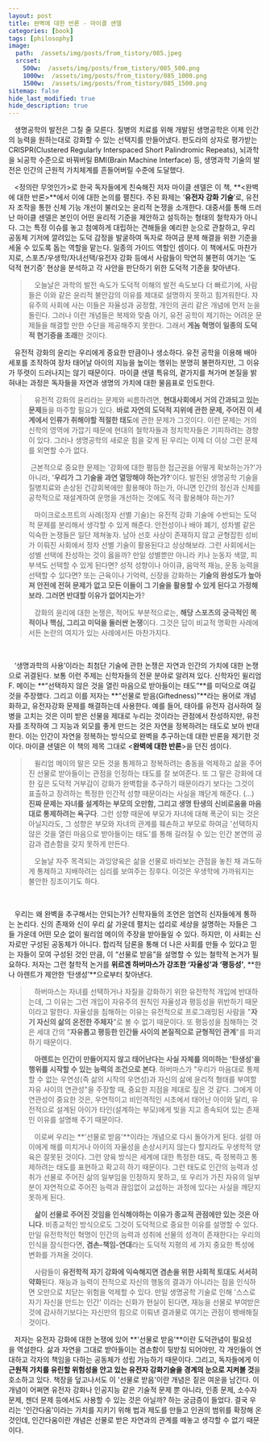 ```yaml
---
layout: post
title: 완벽에 대한 반론 - 마이클 샌델
categories: [book]
tags: [philosophy]
image:
  path:  /assets/img/posts/from_tistory/085.jpeg
  srcset:
    500w:  /assets/img/posts/from_tistory/085_500.png
    1000w:  /assets/img/posts/from_tistory/085_1000.png
    1500w:  /assets/img/posts/from_tistory/085_1500.png
sitemap: false
hide_last_modified: true
hide_description: true
---
```


  


  


  


   생명공학의 발전은 그칠 줄 모른다. 질병의 치료를 위해 개발된 생명공학은 이제 인간의 능력을 원하는대로 강화할 수 있는 선택지를 만들어냈다. 판도라의 상자로 평가받는 CRISPR(Clustered Regularly Interspaced Short Palindromic Repeats), 뇌과학을 뇌공학 수준으로 바꿔버릴 BMI(Brain Machine Interface) 등, 생명과학 기술의 발전은 인간의 근원적 가치체계를 흔들어버릴 수준에 도달했다.

  


   <정의란 무엇인가\>로 한국 독자들에게 친숙해진 저자 마이클 센델은 이 책, **<완벽에 대한 반론\>**에서 이에 대한 논의를 펼친다. 주된 화제는 ‘**유전자 강화 기술**’로, 유전자 조작을 통한 신체 기능 개선이 불러오는 윤리적 논쟁을 소개한다. 대중서를 통해 드러난 마이클 센델은 본인이 어떤 윤리적 기준을 제안하고 설득하는 형태의 철학자가 아니다. 그는 특정 이슈를 놓고 첨예하게 대립하는 견해들을 예리한 눈으로 관찰하고, 우리 공동체 기저에 깔려있는 도덕 감정을 발굴하여 독자로 하여금 문제 해결을 위한 기준을 세울 수 있도록 돕는 역할을 맡는다. 일종의 가이드 역할인 셈이다. 이 책에서도 마찬가지로, 스포츠/우생학/자녀선택/유전자 강화 등에서 사람들이 막연히 불편히 여기는 ‘도덕적 현기증’ 현상을 분석하고 각 사안을 판단하기 위한 도덕적 기준을 찾아낸다.

  


>   오늘날은 과학의 발전 속도가 도덕적 이해의 발전 속도보다 더 빠르기에, 사람들은 이와 같은 윤리적 불안감의 이유를 제대로 설명하지 못하고 힘겨워한다. 자유주의 사회에 사는 이들은 자율성과 공정함, 개인의 권리 같은 개념에 먼저 눈을 돌린다. 그러나 이런 개념들은 복제와 맞춤 아기, 유전 공학이 제기하는 어려운 문제들을 해결할 만한 수단을 제공해주지 못한다. 그래서 **게놈 혁명이 일종의 도덕적 현기증을 초래**한 것이다.

  


   유전적 강화의 윤리는 우리에게 중요한 만큼이나 생소하다. 유전 공학을 이용해 배아세포를 조작하여 장차 태어날 아이의 지능을 높이는 행위는 분명히 불편하지만, 그 이유가 뚜렷이 드러나지는 않기 때문이다.  마이클 샌델 특유의, 곁가지를 쳐가며 본질을 밝혀내는 과정은 독자들을 자연과 생명의 가치에 대한 물음표로 인도한다.

  


>   유전적 강화의 윤리라는 문제와 씨름하려면, **현대사회에서 거의 간과되고 있는 문제**들을 마주할 필요가 있다. **바로 자연의 도덕적 지위에 관한 문제, 주어진 이 세계에서 인류가 취해야할 적절한 태도**에 관한 문제가 그것이다. 이런 문제는 거의 신학의 영역에 가깝기 때문에 현대의 철학자들과 정치학자들은 기피하려는 경향이 있다. 그러나 생명공학의 새로운 힘을 갖게 된 우리는 이제 더 이상 그런 문제를 외면할 수가 없다.
>
>   근본적으로 중요한 문제는 '강화에 대한 평등한 접근권을 어떻게 확보하는가?'가 아니라, '**우리가 그 기술을 과연 열망해야 하는가?**'이다. 발전된 생명공학 기술을 질병치료와 손상된 건강회복에만 활용해야 하는가, 아니면 인간의 정신과 신체를 공학적으로 재설계하여 운명을 개선하는 것에도 적극 활용해야 하는가?
>
>    마이크로소프트의 사례(정자 선별 기술)는 유전적 강화 기술에 수반되는 도덕적 문제를 분리해서 생각할 수 있게 해준다. 안전성이나 배아 폐기, 성차별 같은 익숙한 논쟁들은 일단 제쳐놓자. 남아 선호 사상이 존재하지 않고 균형잡힌 성비가 이뤄진 사회에서 정자 선별 기술이 활용된다고 상상해보라. 그런 사회에서는 성별 선택에 찬성하는 것이 옳을까? 만일 성별뿐만 아니라 키나 눈동자 색깔, 피부색도 선택할 수 있게 된다면? 성적 성향이나 아이큐, 음악적 재능, 운동 능력을 선택할 수 있다면? 또는 근육이나 기억력, 신장을 강화하는 **기술의 완성도가 높아져 안전에 전혀 문제가 없고 모든 이들이 그 기술을 활용할 수 있게 된다고 가정해보라. 그러면 반대할 이유가 없어지는가**?
>
>   강화의 윤리에 대한 논쟁은, 적어도 부분적으로는, **해당 스포츠의 궁극적인 목적이나 핵심, 그리고 미덕을 둘러싼 논쟁**이다. 그것은 답이 비교적 명확한 사례에서든 논란의 여지가 있는 사례에서든 마찬가지다.

  

   ‘생명과학의 사용’이라는 최첨단 기술에 관한 논쟁은 자연과 인간의 가치에 대한 논쟁으로 귀결된다. 보통 이런 주제는 신학자들의 전문 분야로 알려져 있다. 신학자인 윌리엄 F. 메이는 **“선택하지 않은 것을 열린 마음으로 받아들이는 태도”**를 미덕으로 여길 것을 주장했다. 그리고 이를 저자는 **“선물로 받음(Giftedness)”**라는 용어로 개념화하고, 유전자강화 문제를 해결하는데 사용한다. 예를 들어, 태아를 유전자 검사하여 질병을 고치는 것은 이미 받은 선물을 제대로 누리는 것이라는 관점에서 찬성하지만, 유전자를 조작하여 그 지능과 외모를 좋게 만드는 것은 자연을 정복하려는 태도로 보아 반대한다. 이는 인간이 자연을 정복하는 방식으로 완벽을 추구하는데 대한 반론을 제기한 것이다. 마이클 샌델은 이 책의 제목 그대로 <**완벽에 대한 반론**\>을 던진 셈이다.

  


>   윌리엄 메이의 말은 모든 것을 통제하고 정복하려는 충동을 억제하고 삶을 주어진 선물로 받아들이는 관점을 인정하는 태도를 잘 보여준다. 또 그 말은 강화에 대한 깊은 도덕적 거부감이 강화가 완벽함을 추구하기 때문이라기 보다는 그것이 표출하고 장려하는 특정한 인간적 성향 때문이라는 사실을 꺠닫게 해준다. (...) **진짜 문제는 자녀를 설계하는 부모의 오만함, 그리고 생명 탄생의 신비로움을 마음대로 통제하려는 욕구다**. 그런 성향 때문에 부모가 자녀에 대해 폭군이 되는 것은 아닐지라도, 그 성향은 부모와 자녀의 관계를 훼손하고 부모로 하여금 '선택하지 않은 것을 열린 마음으로 받아들이는 태도'를 통해 길러질 수 있는 인간 본연의 공감과 겸손함을 갖지 못하게 만든다.
>
>   오늘날 자주 목격되는 과잉양육은 삶을 선물로 바라보는 관점을 놓친 채 과도하게 통제하고 지배하려는 심리를 보여주는 징후다. 이것은 우생학에 가까워지는 불안한 징조이기도 하다.

 

   우리는 왜 완벽을 추구해서는 안되는가? 신학자들의 조언은 엄연히 신자들에게 통하는 논리다. 신의 존재와 신이 우리 삶 가운데 펼치는 섭리로 세상을 설명하는 자들은 그들 가운데 어떤 모순 없이 윌리엄 메이의 주장을 받아들일 수 있다. 하지만, 이 사회는 신자로만 구성된 공동체가 아니다. 합리적 담론을 통해 더 나은 사회를 만들 수 있다고 믿는 자들이 모여 구성된 것인 만큼, 이 “선물로 받음”을 설명할 수 있는 철학적 논거가 필요하다. 저자는 그런 철학적 논거를 **위르겐 하버마스가 강조한 ‘자율성’과 ‘평등성’**, **한나 아렌트가 제안한 ‘탄생성’**으로부터 찾아낸다. 

  


>   하버마스는 자녀를 선택하거나 자질을 강화하기 위한 유전학적 개입에 반대하는데, 그 이유는 그런 개입이 자유주의 원칙인 자율성과 평등성을 위반하기 때문이라고 말한다. 자율성을 침해하는 이유는 유전적으로 프로그래밍된 사람을 "**자기 자신의 삶의 온전한 주체자**"로 볼 수 없기 때문이다. 또 평등성을 침해하는 것은 세대 간의 "**자유롭고 평등한 인간들 사이의 본질적으로 균형적인 관계**"를 파괴하기 때문이다.
>
>   **아렌트는 인간이 만들어지지 않고 태어난다는 사실 자체를 의미하는 '탄생성'을 행위를 시작할 수 있는 능력의 조건으로 본다**. 하버마스가 "우리가 마음대로 통제할 수 없는 우연성(즉 삶의 시작의 우연성)과 자신의 삶에 윤리적 형태를 부여할 자유 사이의 연관성"을 주장할 때, 중요한 지점을 제대로 짚은 것 같다. 그에게 이 연관성이 중요한 것은, 우연적이고 비인격적인 시초에서 태어난 아이와 달리, 유전적으로 설계된 아이가 타인(설계하는 부모)에게 빚을 지고 종속되어 있는 존재인 이유를 설명해 주기 때문이다.
>
>   이로써 우리는 **'선물로 받음'**이라는 개념으로 다시 돌아가게 된다. 설령 아이에게 해를 미치거나 아이의 자율성을 손상시키지 않는다 할지라도 우생학적 양육은 잘못된 것이다. 그런 양육 방식은 세계에 대한 특정한 태도, 즉 정복하고 통제하려는 태도를 표현하고 확고히 하기 때문이다. 그런 태도로 인간의 능력과 성취가 선물로 주어진 삶의 일부임을 인정하지 못하고, 또 우리가 가진 자유의 일부분이 자연적으로 주어진 능력과 끊임없이 교섭하는 과정에 있다는 사실을 깨닫지 못하게 된다. 
>
>   **삶이 선물로 주어진 것임을 인식해야하는 이유가 종교적 관점에만 있는 것은 아니다**. 비종교적인 방식으로도 그것이 도덕적으로 중요한 이유를 설명할 수 있다. 만일 유전학적인 혁명이 인간의 능력과 성취에 선물의 성격이 존재한다는 우리의 인식을 잠식한다면, **겸손-책임-연대**라는 도덕적 지평의 세 가지 중요한 특성에 변화를 가져올 것이다.  
>
>   사람들이 **유전학적 자기 강화에 익숙해지면 겸손을 위한 사회적 토대도 서서히 약화**된다. 재능과 능력이 전적으로 자신의 행동의 결과가 아니라는 점을 인식하면 오만으로 치닫는 위험을 억제할 수 있다. 만일 생명공학 기술로 인해 '스스로 자기 자신을 만드는 인간' 이라는 신화가 현실이 된다면, 재능을 선물로 부여받은 것에 감사하기보다는 자신만의 힘으로 이뤄낸 결과물로 여기는 관점이 팽배해질 것이다.

  


   저자는 유전자 강화에 대한 논쟁에 있어 **'선물로 받음'**이란 도덕관념이 필요성을 역설한다. 삶과 자연을 그대로 받아들이는 겸손함이 뒷받침 되어야만, 각 개인들이 연대하고 각자의 책임을 다하는 공동체가 성립 가능하기 때문이다. 그리고, 독자들에게 이 **근원적 가치를 유린할 위험성을 안고 있는 유전자 강화기술을 경계의 눈으로 지켜볼 것**을 호소하고 있다. 책장을 덮고나서도 이 '선물로 받음'이란 개념은 짙은 여운을 남긴다. 이 개념이 어쩌면 유전자 강화나 인공지능 같은 기술적 문제 뿐 아니라, 인종 문제, 소수자 문제, 젠더 문제 등에서도 사용할 수 있는 것은 아닐까? 하는 궁금증이 들었다. 결국 우리는 '인간다움'이라는 가치를 지키기 위해 법과 제도를 만들고 인권의 범위를 확장해 온 것인데, 인간다움이란 개념은 선물로 받은 자연과의 관계를 떼놓고 생각할 수 없기 때문이다.

